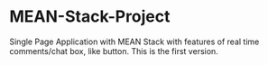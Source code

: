 # MEAN-Stack-Project
Single Page Application with MEAN Stack
with features of real time comments/chat box, like button.
This is the first version. 

